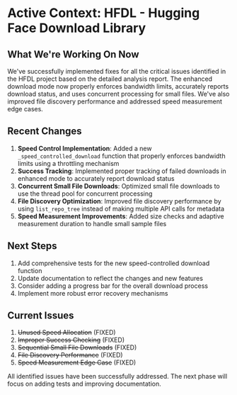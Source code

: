 # Active Context: HFDL - Hugging Face Download Library

## What We're Working On Now
We've successfully implemented fixes for all the critical issues identified in the HFDL project based on the detailed analysis report. The enhanced download mode now properly enforces bandwidth limits, accurately reports download status, and uses concurrent processing for small files. We've also improved file discovery performance and addressed speed measurement edge cases.

## Recent Changes
1. **Speed Control Implementation**: Added a new `_speed_controlled_download` function that properly enforces bandwidth limits using a throttling mechanism
2. **Success Tracking**: Implemented proper tracking of failed downloads in enhanced mode to accurately report download status
3. **Concurrent Small File Downloads**: Optimized small file downloads to use the thread pool for concurrent processing
4. **File Discovery Optimization**: Improved file discovery performance by using `list_repo_tree` instead of making multiple API calls for metadata
5. **Speed Measurement Improvements**: Added size checks and adaptive measurement duration to handle small sample files

## Next Steps
1. Add comprehensive tests for the new speed-controlled download function
2. Update documentation to reflect the changes and new features
3. Consider adding a progress bar for the overall download process
4. Implement more robust error recovery mechanisms

## Current Issues
1. ~~Unused Speed Allocation~~ (FIXED)
2. ~~Improper Success Checking~~ (FIXED)
3. ~~Sequential Small File Downloads~~ (FIXED)
4. ~~File Discovery Performance~~ (FIXED)
5. ~~Speed Measurement Edge Case~~ (FIXED)

All identified issues have been successfully addressed. The next phase will focus on adding tests and improving documentation.